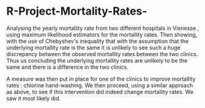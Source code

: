 # R-Project-Mortality-Rates-

Analysing the yearly mortallity rate from two different hospitals in Vienesse , using maximum likelihood estimators for the mortallity rates.
Then showing, with the use of Chebyshev's inequality that with the assumption that the underlying mortallity rate is the same it is unlikely to see such a huge discrepancy between the observed mortallity rates between the two clinics. 
Thus us concluding the underlying mortallity rates are unlikely to be the same and there is a difference in the two clinics. 

A measure was then put in place for one of the clinics to improve mortallity rates : chlorine hand-washing. 
We then proceed, using a similar approach as above, to see if this intervention did indeed change mortallity rates.
We saw it most likely did. 
